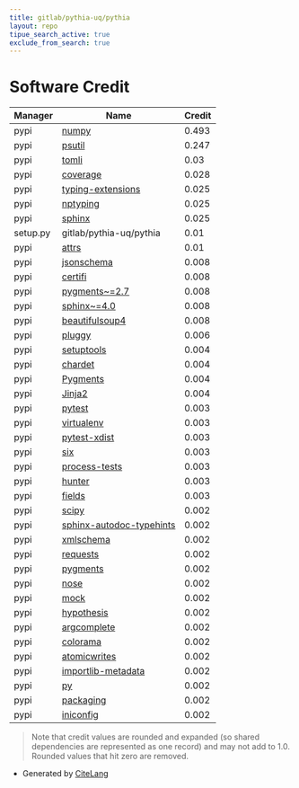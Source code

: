 ```yaml
---
title: gitlab/pythia-uq/pythia
layout: repo
tipue_search_active: true
exclude_from_search: true
---
```

# Software Credit

|Manager|Name|Credit|
|-------|----|------|
|pypi|[numpy](https://www.numpy.org)|0.493|
|pypi|[psutil](https://github.com/giampaolo/psutil)|0.247|
|pypi|[tomli](https://pypi.org/project/tomli)|0.03|
|pypi|[coverage](https://github.com/nedbat/coveragepy)|0.028|
|pypi|[typing-extensions](https://typing.readthedocs.io/)|0.025|
|pypi|[nptyping](https://github.com/ramonhagenaars/nptyping)|0.025|
|pypi|[sphinx](https://www.sphinx-doc.org/)|0.025|
|setup.py|gitlab/pythia-uq/pythia|0.01|
|pypi|[attrs](https://pypi.org/project/attrs)|0.01|
|pypi|[jsonschema](https://pypi.org/project/jsonschema)|0.008|
|pypi|[certifi](https://pypi.org/project/certifi)|0.008|
|pypi|[pygments~=2.7](https://pypi.org/project/pygments~=2.7)|0.008|
|pypi|[sphinx~=4.0](https://pypi.org/project/sphinx~=4.0)|0.008|
|pypi|[beautifulsoup4](https://pypi.org/project/beautifulsoup4)|0.008|
|pypi|[pluggy](https://pypi.org/project/pluggy)|0.006|
|pypi|[setuptools](https://pypi.org/project/setuptools)|0.004|
|pypi|[chardet](https://pypi.org/project/chardet)|0.004|
|pypi|[Pygments](https://pypi.org/project/Pygments)|0.004|
|pypi|[Jinja2](https://pypi.org/project/Jinja2)|0.004|
|pypi|[pytest](https://docs.pytest.org/en/latest/)|0.003|
|pypi|[virtualenv](https://pypi.org/project/virtualenv)|0.003|
|pypi|[pytest-xdist](https://pypi.org/project/pytest-xdist)|0.003|
|pypi|[six](https://pypi.org/project/six)|0.003|
|pypi|[process-tests](https://pypi.org/project/process-tests)|0.003|
|pypi|[hunter](https://pypi.org/project/hunter)|0.003|
|pypi|[fields](https://pypi.org/project/fields)|0.003|
|pypi|[scipy](https://www.scipy.org)|0.002|
|pypi|[sphinx-autodoc-typehints](https://github.com/tox-dev/sphinx-autodoc-typehints)|0.002|
|pypi|[xmlschema](https://pypi.org/project/xmlschema)|0.002|
|pypi|[requests](https://pypi.org/project/requests)|0.002|
|pypi|[pygments](https://pypi.org/project/pygments)|0.002|
|pypi|[nose](https://pypi.org/project/nose)|0.002|
|pypi|[mock](https://pypi.org/project/mock)|0.002|
|pypi|[hypothesis](https://pypi.org/project/hypothesis)|0.002|
|pypi|[argcomplete](https://pypi.org/project/argcomplete)|0.002|
|pypi|[colorama](https://pypi.org/project/colorama)|0.002|
|pypi|[atomicwrites](https://pypi.org/project/atomicwrites)|0.002|
|pypi|[importlib-metadata](https://pypi.org/project/importlib-metadata)|0.002|
|pypi|[py](https://pypi.org/project/py)|0.002|
|pypi|[packaging](https://pypi.org/project/packaging)|0.002|
|pypi|[iniconfig](https://pypi.org/project/iniconfig)|0.002|


> Note that credit values are rounded and expanded (so shared dependencies are represented as one record) and may not add to 1.0. Rounded values that hit zero are removed.


- Generated by [CiteLang](https://github.com/vsoch/citelang)

